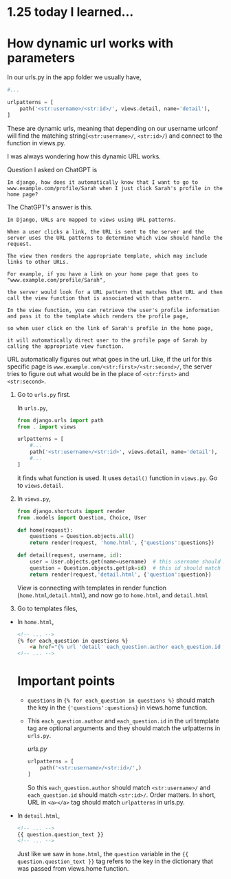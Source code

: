 # 1.25 today I learned...

# How dynamic url works with parameters

In our urls.py in the app folder we usually have,

```py
#...

urlpatterns = [
    path('<str:username>/<str:id>/', views.detail, name='detail'),
]
```

These are dynamic urls, meaning that depending on our username urlconf will find the matching string(`<str:username>/`, `<str:id>/`) and connect to the function in views.py.

I was always wondering how this dynamic URL works.

Question I asked on ChatGPT is

`In django, how does it automatically know that I want to go to www.example.com/profile/Sarah when I just click Sarah's profile in the home page? `

The ChatGPT's answer is this.

```
In Django, URLs are mapped to views using URL patterns. 

When a user clicks a link, the URL is sent to the server and the server uses the URL patterns to determine which view should handle the request. 

The view then renders the appropriate template, which may include links to other URLs. 

For example, if you have a link on your home page that goes to "www.example.com/profile/Sarah", 

the server would look for a URL pattern that matches that URL and then call the view function that is associated with that pattern. 

In the view function, you can retrieve the user's profile information and pass it to the template which renders the profile page, 

so when user click on the link of Sarah's profile in the home page, 

it will automatically direct user to the profile page of Sarah by calling the appropriate view function.
```

URL automatically figures out what goes in the url. Like, if the url for this specific page is `www.example.com/<str:first>/<str:second>/`, the server tries to figure out what would be in the place of `<str:first>` and `<str:second>`.

1. Go to `urls.py` first.

    In `urls.py`,
    
    ```py
    from django.urls import path
    from . import views
    
    urlpatterns = [
        #...
        path('<str:username>/<str:id>', views.detail, name='detail'),
        #...
    ]
    ```
    
    it finds what function is used. It uses `detail()` function in `views.py`. Go to `views.detail`.

2.  In `views.py`,

    ```py
    from django.shortcuts import render
    from .models import Question, Choice, User
    
    def home(request):
        questions = Question.objects.all()
        return render(request, 'home.html', {'questions':questions})

    def detail(request, username, id):
        user = User.objects.get(name=username)  # this username should match the name of parameters in detail function
        question = Question.objects.get(pk=id)  # this id should match the name of parameters in detail function
        return render(request,'detail.html', {'question':question})
    ```

    View is connecting with templates in render function (`home.html`,`detail.html`), and now go to `home.html`, and `detail.html`

3.  Go to templates files,

- In `home.html`,

    ```html
    <!-- ... -->
    {% for each_question in questions %}
        <a href="{% url 'detail' each_question.author each_question.id %}">{{ each_question.question_text }}</a>
    <!-- ... -->
    ```

    # Important points

    - `questions` in `{% for each_question in questions %}` should match the key in the `{'questions':questions}` in views.home function.
    
    - This `each_question.author` and `each_question.id` in the url template tag are optional arguments and they should match the urlpatterns in `urls.py`. 
    
        <em>urls.py</em>

        ```py
        urlpatterns = [
            path('<str:username>/<str:id>/',)
        ]
        ```
        
      So this `each_question.author` should match `<str:username>/` and `each_question.id` should match `<str:id>/`. Order matters. In short, URL in `<a></a>` tag should match `urlpatterns` in urls.py. 



- In `detail.html`,

    ```html
    <!-- ... -->
    {{ question.question_text }}
    <!-- ... -->
    ```

    Just like we saw in `home.html`, the `question` variable in the `{{ question.question_text }}` tag refers to the key in the dictionary that was passed from views.home function.